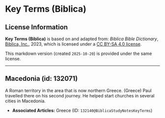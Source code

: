 # Key Terms (Biblica)

## License Information

**Key Terms (Biblica)** is based on and adapted from: _Biblica Bible Dictionary_, [Biblica, Inc.](https://www.biblica.com/), 2023, which is licensed under a [CC BY-SA 4.0 license](https://creativecommons.org/licenses/by-sa/4.0/legalcode.en).

This markdown version (created `2025-10-20`) is provided under the same license.



--------------------------------

## Macedonia (id: 132071)

A Roman territory in the area that is now northern Greece. (Greece) Paul travelled there on his second journey. He helped start churches in several cities in Macedonia.

* **Associated Articles:** Greece (ID: `132140@BiblicaStudyNotesKeyTerms`)

